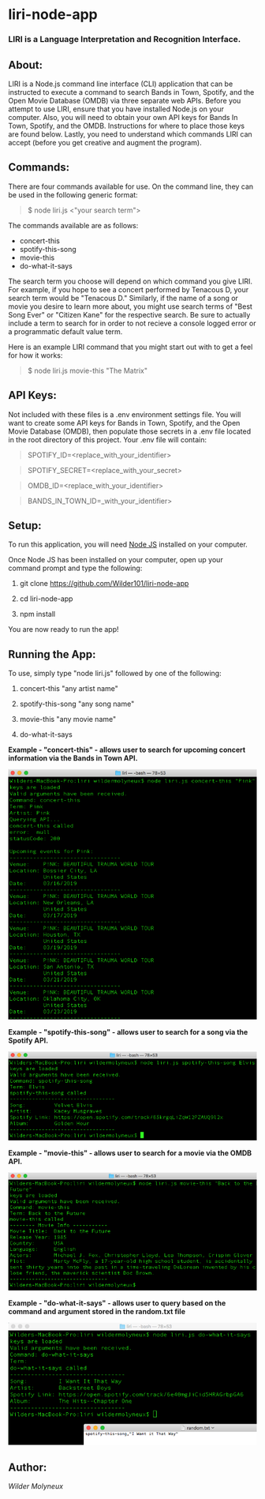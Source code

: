 # liri-node-app
### LIRI is a Language Interpretation and Recognition Interface.

## About:
LIRI is a Node.js command line interface (CLI) application that can be instructed to execute a command to search Bands in Town, Spotify, and the Open Movie Database (OMDB) via three separate web APIs. Before you attempt to use LIRI, ensure that you have installed Node.js on your computer. Also, you will need to obtain your own API keys for Bands In Town, Spotify, and the OMDB. Instructions for where to place those keys are found below. Lastly, you need to understand which commands LIRI can accept (before you get creative and augment the program).

## Commands:
There are four commands available for use. On the command line, they can be used in the following generic format: 

> $  node liri.js <command> <"your search term">

The commands available are as follows:
* concert-this
* spotify-this-song
* movie-this
* do-what-it-says

The search term you choose will depend on which command you give LIRI. For example, if you hope to see a concert performed by Tenacous D, your search term would be "Tenacous D." Similarly, if the name of a song or movie you desire to learn more about, you might use search terms of "Best Song Ever" or "Citizen Kane" for the respective search. Be sure to actually include a term to search for in order to not recieve a console logged error or a programmatic default value term.

Here is an example LIRI command that you might start out with to get a feel for how it works:

> $ node liri.js movie-this "The Matrix"

## API Keys:
Not included with these files is a .env environment settings file. You will want to create some API keys for Bands in Town, Spotify, and the Open Movie Database (OMDB), then populate those secrets in a .env file located in the root directory of this project. Your .env file will contain:

> SPOTIFY_ID=<replace_with_your_identifier>

> SPOTIFY_SECRET=<replace_with_your_secret>

> OMDB_ID=<replace_with_your_identifier>

> BANDS_IN_TOWN_ID=_with_your_identifier>

## Setup:
To run this application, you will need [Node JS](https://nodejs.org/en/download/ "Node.js") installed on your computer.

Once Node JS has been installed on your computer, open up your command prompt and type the following:

1. git clone https://github.com/Wilder101/liri-node-app

2. cd liri-node-app

3. npm install

You are now ready to run the app!

## Running the App:
To use, simply type "node liri.js" followed by one of the following:

1. concert-this "any artist name"

2. spotify-this-song "any song name"

3. movie-this "any movie name" 

4. do-what-it-says

**Example - "concert-this" - allows user to search for upcoming concert information via the Bands in Town API.**

![LIRI concert-this example](examples/concert-this-Pink.png "LIRI concert-this example")

**Example - "spotify-this-song" - allows user to search for a song via the Spotify API.**

![LIRI spotify-this-song example](examples/spotify-this-song-Elvis.png "LIRI spotify-this-song example")

**Example - "movie-this" - allows user to search for a movie via the OMDB API.**

![LIRI movie-this example](examples/movie-this-BTTF.png "LIRI movie-this example")

**Example - "do-what-it-says" - allows user to query based on the command and argument stored in the random.txt file**

![LIRI do-what-it-says example](examples/do-what-it-says.png "LIRI do-what-it-says example")

## Author:
*Wilder Molyneux*
